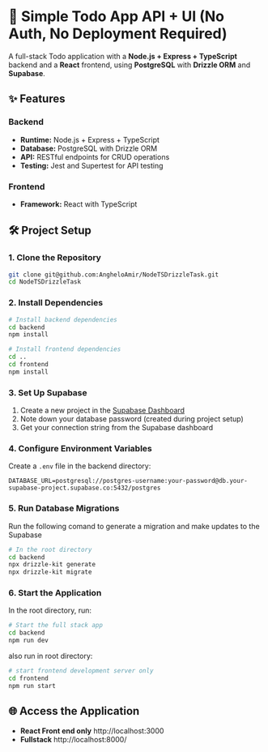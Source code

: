 # 📝 Simple Todo App API + UI (No Auth, No Deployment Required)

A full-stack Todo application with a **Node.js + Express + TypeScript** backend and a **React** frontend, using **PostgreSQL** with **Drizzle ORM** and **Supabase**.

## ✨ Features

### Backend
- **Runtime:** Node.js + Express + TypeScript
- **Database:** PostgreSQL with Drizzle ORM
- **API:** RESTful endpoints for CRUD operations
- **Testing:** Jest and Supertest for API testing

### Frontend
- **Framework:** React with TypeScript

## 🛠️ Project Setup

### 1. Clone the Repository

```bash
git clone git@github.com:AngheloAmir/NodeTSDrizzleTask.git
cd NodeTSDrizzleTask
```

### 2. Install Dependencies

```bash
# Install backend dependencies
cd backend
npm install

# Install frontend dependencies
cd ..
cd frontend
npm install
```

### 3. Set Up Supabase
1. Create a new project in the [Supabase Dashboard](https://app.supabase.com)
2. Note down your database password (created during project setup)
3. Get your connection string from the Supabase dashboard

### 4. Configure Environment Variables

Create a `.env` file in the backend directory:

```env
DATABASE_URL=postgresql://postgres-username:your-password@db.your-supabase-project.supabase.co:5432/postgres
```

### 5. Run Database Migrations
Run the following comand to generate a migration and make updates to the Supabase

```bash
# In the root directory
cd backend
npx drizzle-kit generate
npx drizzle-kit migrate
```

### 6. Start the Application
In the root directory, run:

```bash
# Start the full stack app
cd backend
npm run dev
```

also run in root directory:
```bash
# start frontend development server only
cd frontend
npm run start
```


## 🌐 Access the Application

- **React Front end only** http://localhost:3000
- **Fullstack** http://localhost:8000/
